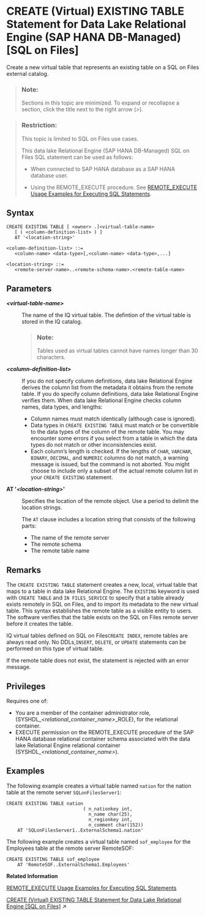 <!-- loio569aa95237b54d28883feeceef487e21 -->

# CREATE \(Virtual\) EXISTING TABLE Statement for Data Lake Relational Engine \(SAP HANA DB-Managed\) \[SQL on Files\]

Create a new virtual table that represents an existing table on a SQL on Files external catalog.



> ### Note:  
> Sections in this topic are minimized. To expand or recollapse a section, click the title next to the right arrow \(*\>*\).



> ### Restriction:  
> This topic is limited to SQL on Files use cases.
> 
> This data lake Relational Engine \(SAP HANA DB-Managed\) SQL on Files SQL statement can be used as follows:
> 
> -   When connected to SAP HANA database as a SAP HANA database user.
> 
> -   Using the REMOTE\_EXECUTE procedure. See [REMOTE\_EXECUTE Usage Examples for Executing SQL Statements](../030-sql-statements/remote-execute-usage-examples-for-executing-sql-statements-fd99ac0.md).



## Syntax

```
CREATE EXISTING TABLE [ <owner> .]<virtual-table-name>
   [ ( <column-definition-list> ) ]
   AT '<location-string>'

<column-definition-list> ::=
   <column-name> <data-type>[,<column-name> <data-type>,...]

<location-string> ::=
   <remote-server-name>..<remote-schema-name>.<remote-table-name>
```



## Parameters


<dl>
<dt><b>

*<virtual-table-name\>*

</b></dt>
<dd>

The name of the IQ virtual table. The defintion of the virtual table is stored in the IQ catalog.

> ### Note:  
> Tables used as virtual tables cannot have names longer than 30 characters.



</dd><dt><b>

*<column-definition-list\>*

</b></dt>
<dd>

If you do not specify column definitions, data lake Relational Engine derives the column list from the metadata it obtains from the remote table. If you do specify column definitions, data lake Relational Engine verifies them. When data lake Relational Engine checks column names, data types, and lengths:

-   Column names must match identically \(although case is ignored\).
-   Data types in `CREATE EXISTING TABLE` must match or be convertible to the data types of the column of the remote table. You may encounter some errors if you select from a table in which the data types do not match or other inconsistencies exist.
-   Each column’s length is checked. If the lengths of `CHAR`, `VARCHAR`, `BINARY`, `DECIMAL`, and `NUMERIC` columns do not match, a warning message is issued, but the command is not aborted. You might choose to include only a subset of the actual remote column list in your `CREATE EXISTING` statement.



</dd><dt><b>

AT '*<location-string\>*'

</b></dt>
<dd>

Specifies the location of the remote object. Use a period to delimit the location strings.

The `AT` clause includes a location string that consists of the following parts:

-   The name of the remote server
-   The remote schema
-   The remote table name



</dd>
</dl>



## Remarks

The `CREATE EXISTING TABLE` statement creates a new, local, virtual table that maps to a table in data lake Relational Engine. The `EXISTING` keyword is used with `CREATE TABLE` and `IN FILES_SERVICE` to specify that a table already exists remotely in SQL on Files, and to import its metadata to the new virtual table. This syntax establishes the remote table as a visible entity to users. The software verifies that the table exists on the SQL on Files remote server before it creates the table.

IQ virtual tables defined on SQL on Files`CREATE INDEX`, remote tables are always read only. No DDLs,`INSERT`, `DELETE`, or `UPDATE` statements can be performed on this type of virtual table.

If the remote table does not exist, the statement is rejected with an error message.



<a name="loio569aa95237b54d28883feeceef487e21__section_cdw_rlb_nqb"/>

## Privileges

Requires one of:

-   You are a member of the container administrator role, \(SYSHDL\_*<relational\_container\_name\>*\_ROLE\), for the relational container.
-   EXECUTE permission on the REMOTE\_EXECUTE procedure of the SAP HANA database relational container schema associated with the data lake Relational Engine relational container \(SYSHDL\_*<relational\_container\_name\>*\).



## Examples

The following example creates a virtual table named `nation` for the nation table at the remote server `SQLonFilesServer1`:

```
CREATE EXISTING TABLE nation
                            ( n_nationkey int,
                              n_name char(25),
                              n_regionkey int,
                              n_comment char(152)) 
	AT 'SQLonFilesServer1..ExternalSchema1.nation'
```

The following example creates a virtual table named `sof_employee` for the Employees table at the remote server RemoteSOF:

```
CREATE EXISTING TABLE sof_employee
	AT 'RemoteSOF..ExternalSchema1.Employees'
```

**Related Information**  


[REMOTE\_EXECUTE Usage Examples for Executing SQL Statements](../030-sql-statements/remote-execute-usage-examples-for-executing-sql-statements-fd99ac0.md "Execute a data lake Relational Engine SQL statement by embedding the statement in the REMOTE_EXECUTE procedure.")

[CREATE (Virtual) EXISTING TABLE Statement for Data Lake Relational Engine [SQL on Files]](https://help.sap.com/viewer/19b3964099384f178ad08f2d348232a9/2023_1_QRC/en-US/8bfd6bbf659b4c9ea03236eb2767ec80.html "Create a new virtual table that represents an existing table on a SQL on Files external catalog.") :arrow_upper_right:

